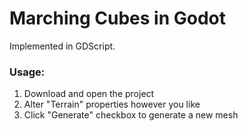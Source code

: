 # Marching Cubes in Godot
Implemented in GDScript.

### Usage:<br>
1. Download and open the project
2. Alter "Terrain" properties however you like
3. Click "Generate" checkbox to generate a new mesh
